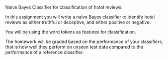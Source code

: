 Naive Bayes Classifier for classification of hotel reviews.

In this assignment you will write a naive Bayes classifier to identify hotel reviews as either truthful or deceptive, and either positive or negative. 

You will be using the word tokens as features for classification. 

The homework will be graded based on the performance of your classifiers, that is how well they perform on unseen test data compared to the performance of a reference classifier.

